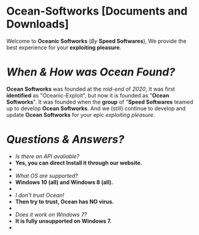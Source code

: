 # Ocean-Softworks [Documents and Downloads]

Welcome to **Oceanic Softworks** (*By* **Speed Softwares**), We provide the best experience for your **exploiting pleasure**.

# *When & How was Ocean Found?*
**Ocean Softworks** was founded at the *mid-end* of *2020*, It was first **identified** as "Oceanic-Exploit", but now it is founded as "**Ocean Softworks**". It was founded when the **group** of "**Speed Softwares** teamed up to develop **Ocean Softworks**. And we (still) continue to develop and update **Ocean Softworks** for your epic *exploiting pleasure*.

# *Questions & Answers?*
- *Is there an API avaliable?*
- **Yes, you can direct Install it through our website.**
- 
- *What OS are supported?*
- **Windows 10 (all) and Windows 8 (all).**
- 
- *I don't trust Ocean!*
- **Then try to trust, Ocean has NO virus.**
- 
- *Does it work on Windows 7?*
- **It is fully unsupported on Windows 7.**
- 
